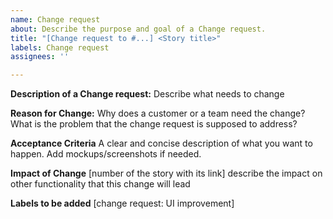 ```yaml
---
name: Change request
about: Describe the purpose and goal of a Change request.
title: "[Change request to #...] <Story title>"
labels: Change request
assignees: ''

---
```


**Description of a Change request:**
Describe what needs to change

**Reason for Change:**
Why does a customer or a team need the change? What is the problem that the change request is supposed to address?

**Acceptance Criteria**
A clear and concise description of what you want to happen.
Add mockups/screenshots if needed.

**Impact of Change**
[number of the story with its link] describe the impact on other functionality that this change will lead

**Labels to be added**
[change request: UI improvement]

